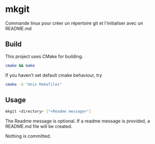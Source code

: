 # mkgit
Commande linux pour créer un répertoire git et l'initialiser avec un README.md


## Build
This project uses CMake for building.

```bash
cmake && make
```

If you haven't set default cmake behaviour, try

```bash 
cmake -G "Unix Makefiles"
```

## Usage
```bash
mkgit <directory> ["<Readme message>"]
```

The Readme message is optional. If a readme message is provided, a README.md file will be created.

Nothing is committed.